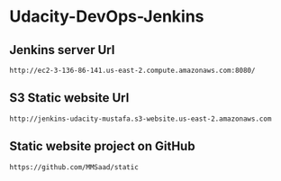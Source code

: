 # Udacity-DevOps-Jenkins

## Jenkins server Url
```
http://ec2-3-136-86-141.us-east-2.compute.amazonaws.com:8080/
```

##  S3 Static website Url
```
http://jenkins-udacity-mustafa.s3-website.us-east-2.amazonaws.com
```

## Static website project on GitHub
```
https://github.com/MMSaad/static
```